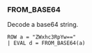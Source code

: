 <!--
This is generated by ESQL’s AbstractFunctionTestCase. Do no edit it. See ../README.md for how to regenerate it.
-->

### FROM_BASE64
Decode a base64 string.

```
ROW a = "ZWxhc3RpYw=="
| EVAL d = FROM_BASE64(a)
```

